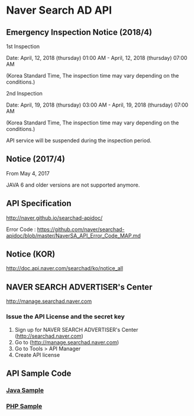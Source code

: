 # Naver Search AD API

## Emergency Inspection Notice (2018/4)

1st Inspection

Date: April, 12, 2018 (thursday) 01:00 AM - April, 12, 2018 (thursday) 07:00 AM 

(Korea Standard Time, The inspection time may vary depending on the conditions.)

2nd Inspection

Date: April, 19, 2018 (thursday) 03:00 AM - April, 19, 2018 (thursday) 07:00 AM 

(Korea Standard Time, The inspection time may vary depending on the conditions.)

API service will be suspended during the inspection period.

## Notice (2017/4)
From May 4, 2017

JAVA 6 and older versions are not supported anymore.

## API Specification
http://naver.github.io/searchad-apidoc/

Error Code : https://github.com/naver/searchad-apidoc/blob/master/NaverSA_API_Error_Code_MAP.md

## Notice (KOR)
http://doc.api.naver.com/searchad/ko/notice_all

## NAVER SEARCH ADVERTISER's Center
http://manage.searchad.naver.com

### Issue the API License and the secret key

1. Sign up for NAVER SEARCH ADVERTISER's Center (http://searchad.naver.com)
2. Go to (http://manage.searchad.naver.com)
3. Go to Tools > API Manager
4. Create API license


## API Sample Code

### [Java Sample](java-sample)
### [PHP Sample](php-sample)
